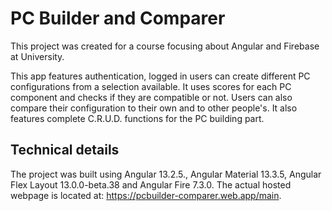 # PC Builder and Comparer

This project was created for a course focusing about Angular and Firebase at University. 


This app features authentication, logged in users can create different PC configurations from a selection available. 
It uses scores for each PC component and checks if they are compatible or not. Users can also compare their configuration to their own and to other people's. 
It also features complete C.R.U.D. functions for the PC building part.

## Technical details

The project was built using Angular 13.2.5., Angular Material 13.3.5, Angular Flex Layout 13.0.0-beta.38 and Angular Fire 7.3.0.
The actual hosted webpage is located at: https://pcbuilder-comparer.web.app/main.
